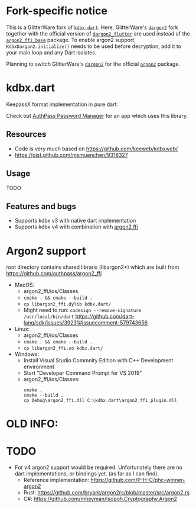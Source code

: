 # Fork-specific notice

This is a GlitterWare fork of [`kdbx.dart`](https://github.com/authpass/kdbx.dart). Here, GlitterWare's [`dargon2`](https://github.com/GlitterWare/dargon2) fork together with the official version of [`dargon2_flutter`](https://pub.dev/packages/dargon2_flutter) are used instead of the [`argon2_ffi_base`](https://pub.dev/packages/argon2_ffi_base) package. To enable argon2 support, `KdbxDargon2.initialize()` needs to be used before decryption, add it to your main loop and any Dart isolates.

Planning to switch GlitterWare's [`dargon2`](https://github.com/GlitterWare/dargon2) for the official [`argon2`](https://pub.dev/packages/argon2) package.

# kdbx.dart

KeepassX format implementation in pure dart.

Check out [AuthPass Password Manager](https://authpass.app/) for an app
which uses this library.

## Resources

* Code is very much based on https://github.com/keeweb/kdbxweb/
* https://gist.github.com/msmuenchen/9318327

## Usage

TODO

## Features and bugs

* Supports kdbx v3 with native dart implementation
* Supports kdbx v4 with combination with [argon2 ffi](https://github.com/authpass/argon2_ffi)

# Argon2 support

root directory contains shared libraris (libargon2*) which are built from
https://github.com/authpass/argon2_ffi

* MacOS:
  * argon2_ffi/ios/Classes
  * `cmake . && cmake --build .`
  * `cp libargon2_ffi.dylib kdbx.dart/`
  * Might need to run: `codesign --remove-signature /usr/local/bin/dart`
    https://github.com/dart-lang/sdk/issues/39231#issuecomment-579743656
* Linux:
  * argon2_ffi/ios/Classes
  * `cmake . && cmake --build .`
  * `cp libargon2_ffi.so kdbx.dart/`
* Windows:
  * Install Visual Studio Commnity Edition with C++ Development environment
  * Start "Developer Command Prompt for VS 2019"
  * argon2_ffi/ios/Classes:
    ```
    cmake .
    cmake --build .
    cp Debug\argon2_ffi.dll C:\kdbx.dart\argon2_ffi_plugin.dll
    ```

# OLD INFO:

# TODO

* For v4 argon2 support would be required. Unfortunately there are no dart 
  implementations, or bindings yet. (as far as I can find).
    * Reference implementation: https://github.com/P-H-C/phc-winner-argon2
    * Rust: https://github.com/bryant/argon2rs/blob/master/src/argon2.rs
    * C#: https://github.com/mheyman/Isopoh.Cryptography.Argon2

